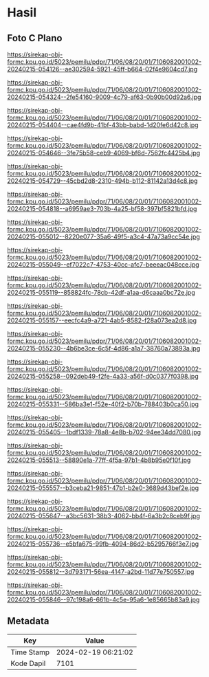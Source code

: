 # Hasil

## Foto C Plano

https://sirekap-obj-formc.kpu.go.id/5023/pemilu/pdpr/71/06/08/20/01/7106082001002-20240215-054126--ae302594-5921-45ff-b664-02f4e9604cd7.jpg

https://sirekap-obj-formc.kpu.go.id/5023/pemilu/pdpr/71/06/08/20/01/7106082001002-20240215-054324--2fe54160-9009-4c79-af63-0b90b00d92a6.jpg

https://sirekap-obj-formc.kpu.go.id/5023/pemilu/pdpr/71/06/08/20/01/7106082001002-20240215-054404--cae4fd9b-41bf-43bb-babd-1d20fe6d42c8.jpg

https://sirekap-obj-formc.kpu.go.id/5023/pemilu/pdpr/71/06/08/20/01/7106082001002-20240215-054646--3fe75b58-ceb9-4069-bf6d-7562fc4425b4.jpg

https://sirekap-obj-formc.kpu.go.id/5023/pemilu/pdpr/71/06/08/20/01/7106082001002-20240215-054729--45cbd2d8-2310-494b-b112-81142a13d4c8.jpg

https://sirekap-obj-formc.kpu.go.id/5023/pemilu/pdpr/71/06/08/20/01/7106082001002-20240215-054818--a6959ae3-703b-4a25-bf58-397bf5821bfd.jpg

https://sirekap-obj-formc.kpu.go.id/5023/pemilu/pdpr/71/06/08/20/01/7106082001002-20240215-055012--8220e077-35a6-49f5-a3c4-47a73a9cc54e.jpg

https://sirekap-obj-formc.kpu.go.id/5023/pemilu/pdpr/71/06/08/20/01/7106082001002-20240215-055049--ef7022c7-4753-40cc-afc7-beeeac048cce.jpg

https://sirekap-obj-formc.kpu.go.id/5023/pemilu/pdpr/71/06/08/20/01/7106082001002-20240215-055119--858824fc-78cb-42df-a1aa-d6caaa0bc72e.jpg

https://sirekap-obj-formc.kpu.go.id/5023/pemilu/pdpr/71/06/08/20/01/7106082001002-20240215-055157--eecfc4a9-a721-4ab5-8582-f28a073ea2d8.jpg

https://sirekap-obj-formc.kpu.go.id/5023/pemilu/pdpr/71/06/08/20/01/7106082001002-20240215-055230--4b6be3ce-6c5f-4d86-a1a7-38760a73893a.jpg

https://sirekap-obj-formc.kpu.go.id/5023/pemilu/pdpr/71/06/08/20/01/7106082001002-20240215-055258--092deb49-f2fe-4a33-a56f-d0c0377f0398.jpg

https://sirekap-obj-formc.kpu.go.id/5023/pemilu/pdpr/71/06/08/20/01/7106082001002-20240215-055331--586ba3e1-f52e-40f2-b70b-788403b0ca50.jpg

https://sirekap-obj-formc.kpu.go.id/5023/pemilu/pdpr/71/06/08/20/01/7106082001002-20240215-055405--1bdf1339-78a8-4e8b-b702-94ee34dd7080.jpg

https://sirekap-obj-formc.kpu.go.id/5023/pemilu/pdpr/71/06/08/20/01/7106082001002-20240215-055513--58890e1a-77ff-4f5a-97b1-4b8b95e0f10f.jpg

https://sirekap-obj-formc.kpu.go.id/5023/pemilu/pdpr/71/06/08/20/01/7106082001002-20240215-055557--b3ceba21-9851-47b1-b2e0-3689d43bef2e.jpg

https://sirekap-obj-formc.kpu.go.id/5023/pemilu/pdpr/71/06/08/20/01/7106082001002-20240215-055647--a3bc5631-38b3-4062-bb4f-6a3b2c8ceb9f.jpg

https://sirekap-obj-formc.kpu.go.id/5023/pemilu/pdpr/71/06/08/20/01/7106082001002-20240215-055736--e5bfa675-99fb-4094-86d2-b5295766f3e7.jpg

https://sirekap-obj-formc.kpu.go.id/5023/pemilu/pdpr/71/06/08/20/01/7106082001002-20240215-055812--3d793171-56ea-4147-a2bd-11d77e750557.jpg

https://sirekap-obj-formc.kpu.go.id/5023/pemilu/pdpr/71/06/08/20/01/7106082001002-20240215-055846--97c198a6-661b-4c5e-95a6-1e85665b83a9.jpg


## Metadata

| Key        | Value               |
| ---------- | ------------------- |
| Time Stamp | 2024-02-19 06:21:02 |
| Kode Dapil | 7101                |



